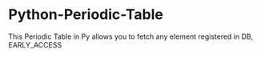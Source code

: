 # Python-Periodic-Table
This Periodic Table in Py allows you to fetch any element registered in DB, EARLY_ACCESS
